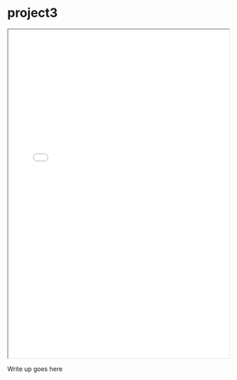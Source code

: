 # project3

<iframe src="visualization.html" width="100%" height="750"></iframe>

Write up goes here
